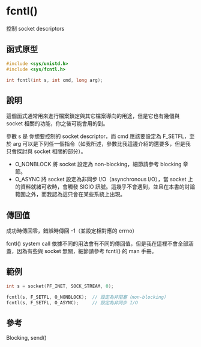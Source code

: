# fcntl()

控制 socket descriptors

## 函式原型

```c
#include <sys/unistd.h>
#include <sys/fcntl.h>

int fcntl(int s, int cmd, long arg);
```

## 說明

這個函式通常用來進行檔案鎖定與其它檔案導向的用途，但是它也有幾個與 socket 相關的功能，你之後可能會用的到。

參數 s 是 你想要控制的 socket descriptor，而 cmd 應該要設定為 F\_SETFL，至於 arg 可以是下列任一個指令（如我所述，參數比我這邊介紹的還要多，但是我只會探討與 socket 相關的部分）。

* O\_NONBLOCK    將 socket 設定為 non-blocking，細節請參考 blocking 章節。
* O\_ASYNC     將 socket 設定為非同步 I/O（asynchronous I/O），當 socket 上的資料就緒可收時，會觸發 SIGIO 訊號。這幾乎不會遇到，並且在本書的討論範圍之外，而我認為這只會在某些系統上出現。

## 傳回值

成功時傳回零，錯誤時傳回 -1（並設定相對應的 errno）

fcntl() system call 依據不同的用法會有不同的傳回值，但是我在這裡不會全部涵蓋，因為有些與 socket 無關，細節請參考 fcntl() 的 man 手冊。

## 範例

```c
int s = socket(PF_INET, SOCK_STREAM, 0);

fcntl(s, F_SETFL, O_NONBLOCK);  // 設定為非阻塞（non-blocking）
fcntl(s, F_SETFL, O_ASYNC);     // 設定為非同步 I/O
```

## 參考

Blocking, send()

